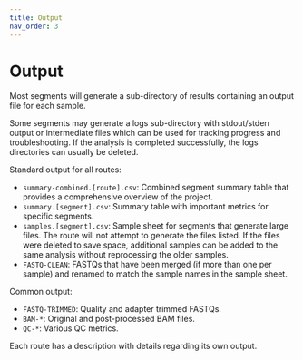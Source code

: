 ```yaml
---
title: Output
nav_order: 3
---
```


# Output

Most segments will generate a sub-directory of results containing an output file for each sample.

Some segments may generate a logs sub-directory with stdout/stderr output or intermediate files which can be used for tracking progress and troubleshooting.
If the analysis is completed successfully, the logs directories can usually be deleted.

Standard output for all routes:

* `summary-combined.[route].csv`: Combined segment summary table that provides a comprehensive overview of the project.
* `summary.[segment].csv`: Summary table with important metrics for specific segments.
* `samples.[segment].csv`: Sample sheet for segments that generate large files. The route will not attempt to generate the files listed. If the files were deleted to save space, additional samples can be added to the same analysis without reprocessing the older samples.
* `FASTQ-CLEAN`: FASTQs that have been merged (if more than one per sample) and renamed to match the sample names in the sample sheet.

Common output:

* `FASTQ-TRIMMED`: Quality and adapter trimmed FASTQs.
* `BAM-*`: Original and post-processed BAM files.
* `QC-*`: Various QC metrics.

Each route has a description with details regarding its own output.
